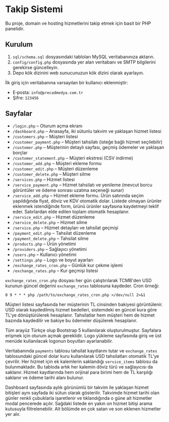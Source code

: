 # Takip Sistemi

Bu proje, domain ve hosting hizmetlerini takip etmek için basit bir PHP panelidir.

## Kurulum

1. `sql/schema.sql` dosyasındaki tabloları MySQL veritabanınıza aktarın.
2. `config/config.php` dosyasında yer alan veritabanı ve SMTP bilgilerini gerekirse güncelleyin.
3. Depo kök dizinini web sunucunuzun kök dizini olarak ayarlayın.

İlk giriş için veritabanına varsayılan bir kullanıcı eklenmiştir:

- E‑posta: `info@precadmedya.com.tr`
- Şifre: `123456`

## Sayfalar

- `/login.php` – Oturum açma ekranı
- `/dashboard.php` – Anasayfa, iki sütunlu takvim ve yaklaşan hizmet listesi
- `/customers.php` – Müşteri listesi
 - `/customer_payment.php` – Müşteri tahsilatı (isteğe bağlı hizmet seçilebilir)
- `/customer.php` – Müşterinin detaylı sayfası, geçmiş ödemeler ve yaklaşan borçlar
- `/customer_statement.php` – Müşteri ekstresi (CSV indirme)
 - `/customer_add.php` – Müşteri ekleme formu
 - `/customer_edit.php` – Müşteri düzenleme
 - `/customer_delete.php` – Müşteri silme
 - `/services.php` – Hizmet listesi
 - `/service_payment.php` – Hizmet tahsilatı ve yenileme
   (mevcut borcu görüntüler ve ödeme sonrası uzatma seçeneği sunar)
 - `/service_add.php` – Hizmet ekleme formu. Ürün satırında seçim yapıldığında fiyat, döviz ve KDV otomatik dolar.
   Listede olmayan ürünler eklenmek istendiğinde form, ürünü ürünler sayfasına kaydetmeyi teklif eder. Satırlardan elde edilen toplam otomatik hesaplanır.
 - `/service_edit.php` – Hizmet düzenleme
 - `/service_delete.php` – Hizmet silme
 - `/service.php` – Hizmet detayları ve tahsilat geçmişi
- `/payment_edit.php` – Tahsilat düzenleme
- `/payment_delete.php` – Tahsilat silme
- `/products.php` – Ürün yönetimi
- `/providers.php` – Sağlayıcı yönetimi
- `/users.php` – Kullanıcı yönetimi
- `/settings.php` – Logo ve boyut ayarları
- `/exchange_rates_cron.php` – Günlük kur çekme işlemi
- `/exchange_rates.php` – Kur geçmişi listesi

`exchange_rates_cron.php` dosyası her gün çalıştırılarak TCMB'den USD kurunun
güncel değerini `exchange_rates` tablosuna kaydeder. Cron örneği:

```
0 9 * * * php /path/to/exchange_rates_cron.php >/dev/null 2>&1
```

Müşteri listesi sayfasında her müşterinin TL cinsinden bakiyesi görüntülenir. USD olarak kaydedilmiş hizmet bedelleri, sistemdeki en güncel kura göre TL'ye dönüştürülerek hesaplanır. Tahsilatlar hem müşteri hem de hizmet bazında kaydedilir ve bakiye bu ödemeler düşülerek hesaplanır.

Tüm arayüz Türkçe olup Bootstrap 5 kullanılarak oluşturulmuştur. Sayfalara erişmek için oturum açmak gereklidir.
Logo yükleme sayfasında giriş ve üst menüde kullanılacak logonun boyutları ayarlanabilir.

Veritabanında `payments` tablosu tahsilat kayıtlarını tutar ve `exchange_rates` tablosundaki güncel dolar kuru kullanılarak USD tahsilatları otomatik TL'ye çevrilir.
Her hizmet için ek kalemlerin saklandığı `service_items` tablosu da bulunmaktadır. Bu tabloda artık her kalemin döviz türü ve sağlayıcısı da saklanır.
Hizmet kayıtlarında hem orijinal para birimi hem de TL karşılığı saklanır ve ödeme tarihi alanı bulunur.

Dashboard sayfasında aylık görünümlü bir takvim ile yaklaşan hizmet bitişleri aynı sayfada iki sütun olarak gösterilir. Takvimde hizmet tarihi olan günler renkli çubuklarla işaretlenir ve tıklandığında o güne ait hizmetler modal pencerede açılır. Sağdaki listede en yakın on hizmet bitişi arama kutusuyla filtrelenebilir. Alt bölümde en çok satan ve son eklenen hizmetler yer alır.
